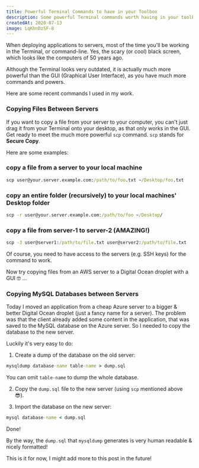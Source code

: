 ```yaml
---
title: Powerful Terminal Commands to have in your Toolbox
description: Some powerful Terminal commands worth having in your toolbox
createdAt: 2020-07-13
image: LqKhnDzSF-8
---
```


When deploying applications to servers, most of the time you'll be working in the Terminal, or command-line. Yes, the scary (or cool) black screen, which looks like the computers of 50 years ago.

Although the Terminal looks very outdated, it is actually much more powerful than the GUI (Graphical User Interface), as you have much more commands and powers.

Here are some recent commands I used in my work.

### Copying Files Between Servers

If you want to copy a file from your server to your computer, you can't just drag it from your Terminal onto your desktop, as that only works in the GUI. Get ready to meet the much more powerful `scp` command. `scp` stands for **Secure Copy**.

Here are some examples:

### copy a file from a server to your local machine

```bat
scp user@your.server.example.com:/path/to/foo.txt ~/Desktop/foo.txt
```

### copy an entire folder (recursively) to your local machines' Desktop folder

```bat
scp -r user@your.server.example.com:/path/to/foo ~/Desktop/
```

### copy a file from server-1 to server-2 (AMAZING!)

```bat
scp -3 user@server1:/path/to/file.txt user@server2:/path/to/file﻿.txt
```

Of course, you need to have access to the servers (e.g. SSH keys) for the command to work.

Now try copying files from an AWS server to a Digital Ocean droplet with a GUI 🤓 ...

### Copying MySQL Databases between Servers

Today I moved an application from a cheap Azure server to a bigger & better Digital Ocean droplet (just a fancy name for a server). The problem was that the client already added some content in the application, that was saved to the MySQL database on the Azure server. So I needed to copy the database to the new server.

Luckily it's very easy to do:

1. Create a dump of the database on the old server:

```bat
mysqldump database-name table-name > dump.sql
```

You can omit `table-name` to dump the whole database.

2. Copy the `dump.sql` file to the new server (using `scp` mentioned above 😎).

3. Import the database on the new server:

```bat
mysql database-name < dump.sql
```

Done!

By the way, the `dump.sql` that `mysqldump` generates is very human readable & nicely formatted!

This is it for now, I might add more to this post in the future!
